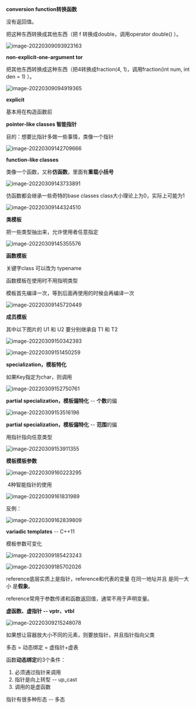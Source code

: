 **conversion function转换函数**

没有返回值。

把这种东西转换成其他东西（把 f 转换成double，调用operator double() ）。

![image-20220309093923163](img/image-20220309093923163.png)

 **non-explicit-one-argument tor**

把其他东西转换成这种东西（把4转换成fraction(4, 1)，调用fraction(int num, int den = 1) ）。

![image-20220309094919365](img/image-20220309094919365.png)

**explicit**

基本用在构造函数前



**pointer-like classes 智能指针**

目的：想要比指针多做一些事情，类像一个指针

![image-20220309142709666](img/image-20220309142709666.png)

**function-like classes** 

类像一个函数，又称**仿函数**，里面有**重载小括号**



![image-20220309143733891](img/image-20220309143733891.png)

仿函数都会继承一些奇特的base classes    class大小理论上为0，实际上可能为1

![image-20220309144324510](img/image-20220309144324510.png)

**类模板**

把一些类型抽出来，允许使用者任意指定

![image-20220309145355576](img/image-20220309145355576.png)

**函数模板**

关键字class 可以改为 typename

函数模板在使用时不用指明类型

模板首先编译一次，等到后面再使用的时候会再编译一次

![image-20220309145720449](img/image-20220309145720449.png)

**成员模板**

其中以下图片的 U1 和 U2 要分别继承自 T1 和 T2

![image-20220309150342393](img/image-20220309150342393.png)

![image-20220309151450259](img/image-20220309151450259.png)

**specialization，模板特化**

如果Key指定为char，则调用 

![image-20220309152750761](img/image-20220309152750761.png)

**partial specialization，模板偏特化** -- **个数**的偏

![image-20220309153516196](img/image-20220309153516196.png)

**partial specialization，模板偏特化** -- **范围**的偏

用指针指向任意类型

![image-20220309153911355](img/image-20220309153911355.png)

**模板模板参数**

![image-20220309160223295](img/image-20220309160223295.png)

​	4种智能指针的使用

![image-20220309161831989](img/image-20220309161831989.png)

反例：

![image-20220309162839809](img/image-20220309162839809.png)

**variadic templates** -- C++11

模板参数可变化

![image-20220309185423243](img/image-20220309185423243.png)

![image-20220309185702026](img/image-20220309185702026.png)

reference底层实质上是指针，reference和代表的变量 在同一地址并且 是同一大小 是**假象**。

reference常用于参数传递和函数返回值，通常不用于声明变量。

**虚函数、虚指针 -- vptr、vtbl**

![image-20220309215248078](img/image-20220309215248078.png)

如果想让容器放大小不同的元素，则要放指针，并且指针指向父类

多态 = 动态绑定 = 虚指针+虚表

函数**动态绑定**的3个条件：

1. 必须通过指针来调用
2. 指针是向上转型 -- up_cast
3. 调用的是虚函数

指针有很多种形态 -- 多态

